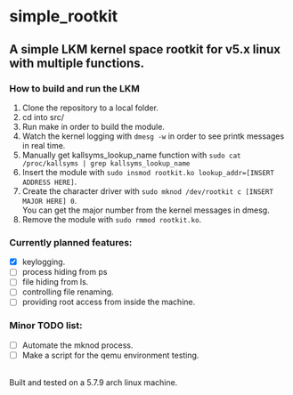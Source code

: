 # simple_rootkit
## A simple LKM kernel space rootkit for v5.x linux with multiple functions.

### How to build and run the LKM
1. Clone the repository to a local folder.
2. cd into src/
3. Run make in order to build the module.
4. Watch the kernel logging with `dmesg -w` in order to see printk messages in real time.
5. Manually get kallsyms_lookup_name function with `sudo cat /proc/kallsyms | grep kallsyms_lookup_name`
6. Insert the module with `sudo insmod rootkit.ko lookup_addr=[INSERT ADDRESS HERE]`.
7. Create the character driver with `sudo mknod /dev/rootkit c [INSERT MAJOR HERE] 0`.  
   You can get the major number from the kernel messages in dmesg.
8. Remove the module with `sudo rmmod rootkit.ko`.


### Currently planned features:
- [x] keylogging.
- [ ] process hiding from ps
- [ ] file hiding from ls.
- [ ] controlling file renaming.
- [ ] providing root access from inside the machine.

### Minor TODO list:
- [ ] Automate the mknod process.
- [ ] Make a script for the qemu environment testing.
  
<br>
Built and tested on a 5.7.9 arch linux machine.
